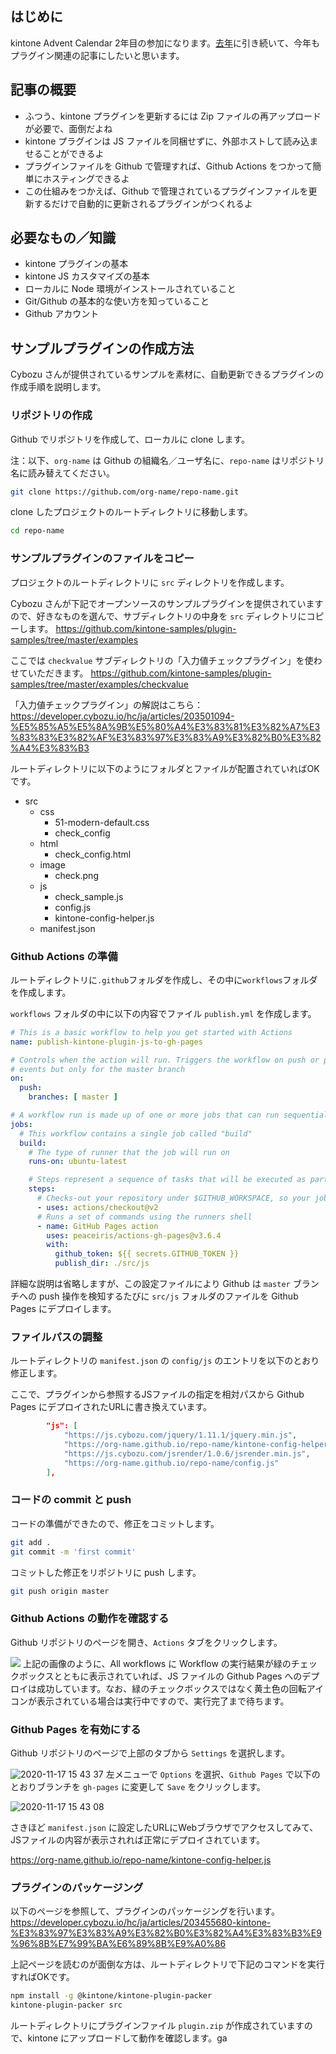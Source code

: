 ## はじめに

kintone Advent Calendar 2年目の参加になります。[去年](https://qiita.com/latica/items/49c7c9065cda8f78ad58)に引き続いて、今年もプラグイン関連の記事にしたいと思います。

## 記事の概要

- ふつう、kintone プラグインを更新するには Zip ファイルの再アップロードが必要で、面倒だよね
- kintone プラグインは JS ファイルを同梱せずに、外部ホストして読み込ませることができるよ
- プラグインファイルを Github で管理すれば、Github Actions をつかって簡単にホスティングできるよ
- この仕組みをつかえば、Github で管理されているプラグインファイルを更新するだけで自動的に更新されるプラグインがつくれるよ

## 必要なもの／知識

- kintone プラグインの基本
- kintone JS カスタマイズの基本
- ローカルに Node 環境がインストールされていること
- Git/Github の基本的な使い方を知っていること
- Github アカウント

## サンプルプラグインの作成方法

Cybozu さんが提供されているサンプルを素材に、自動更新できるプラグインの作成手順を説明します。

### リポジトリの作成

Github でリポジトリを作成して、ローカルに clone します。

注：以下、`org-name` は Github の組織名／ユーザ名に、`repo-name` はリポジトリ名に読み替えてください。


```sh
git clone https://github.com/org-name/repo-name.git
```

clone したプロジェクトのルートディレクトリに移動します。

```sh
cd repo-name
```

### サンプルプラグインのファイルをコピー

プロジェクトのルートディレクトリに `src` ディレクトリを作成します。

Cybozu さんが下記でオープンソースのサンプルプラグインを提供されていますので、好きなものを選んで、サブディレクトリの中身を `src` ディレクトリにコピーします。
https://github.com/kintone-samples/plugin-samples/tree/master/examples

ここでは `checkvalue` サブディレクトリの「入力値チェックプラグイン」を使わせていただきます。
https://github.com/kintone-samples/plugin-samples/tree/master/examples/checkvalue

「入力値チェックプラグイン」の解説はこちら：
https://developer.cybozu.io/hc/ja/articles/203501094-%E5%85%A5%E5%8A%9B%E5%80%A4%E3%83%81%E3%82%A7%E3%83%83%E3%82%AF%E3%83%97%E3%83%A9%E3%82%B0%E3%82%A4%E3%83%B3

ルートディレクトリに以下のようにフォルダとファイルが配置されていればOKです。

- src
  - css
    - 51-modern-default.css
    - check_config
  - html
    - check_config.html
  - image
    - check.png
  - js
    - check_sample.js
    - config.js
    - kintone-config-helper.js
  - manifest.json

### Github Actions の準備

ルートディレクトリに`.github`フォルダを作成し、その中に`workflows`フォルダを作成します。

`workflows` フォルダの中に以下の内容でファイル `publish.yml` を作成します。

```yml
# This is a basic workflow to help you get started with Actions
name: publish-kintone-plugin-js-to-gh-pages

# Controls when the action will run. Triggers the workflow on push or pull request
# events but only for the master branch
on:
  push:
    branches: [ master ]

# A workflow run is made up of one or more jobs that can run sequentially or in parallel
jobs:
  # This workflow contains a single job called "build"
  build:
    # The type of runner that the job will run on
    runs-on: ubuntu-latest

    # Steps represent a sequence of tasks that will be executed as part of the job
    steps:
      # Checks-out your repository under $GITHUB_WORKSPACE, so your job can access it
      - uses: actions/checkout@v2
      # Runs a set of commands using the runners shell
      - name: GitHub Pages action
        uses: peaceiris/actions-gh-pages@v3.6.4
        with:
          github_token: ${{ secrets.GITHUB_TOKEN }}
          publish_dir: ./src/js
```

詳細な説明は省略しますが、この設定ファイルにより Github は `master` ブランチへの push 操作を検知するたびに `src/js` フォルダのファイルを Github Pages にデプロイします。

### ファイルパスの調整

ルートディレクトリの `manifest.json` の `config/js` のエントリを以下のとおり修正します。

ここで、プラグインから参照するJSファイルの指定を相対パスから Github Pages にデプロイされたURLに書き換えています。

```json
        "js": [
            "https://js.cybozu.com/jquery/1.11.1/jquery.min.js",
            "https://org-name.github.io/repo-name/kintone-config-helper.js",
            "https://js.cybozu.com/jsrender/1.0.6/jsrender.min.js",
            "https://org-name.github.io/repo-name/config.js"
        ],
```


### コードの commit と push

コードの準備ができたので、修正をコミットします。

```sh
git add .
git commit -m 'first commit'
```

コミットした修正をリポジトリに push します。

```sh
git push origin master
```

### Github Actions の動作を確認する

Github リポジトリのページを開き、`Actions` タブをクリックします。

![](https://user-images.githubusercontent.com/16587544/99353745-7f685600-28e8-11eb-9875-1071fdd8fde0.png)
上記の画像のように、All workflows に Workflow の実行結果が緑のチェックボックスとともに表示されていれば、JS ファイルの Github Pages へのデプロイは成功しています。なお、緑のチェックボックスではなく黄土色の回転アイコンが表示されている場合は実行中ですので、実行完了まで待ちます。

### Github Pages を有効にする

Github リポジトリのページで上部のタブから `Settings` を選択します。

![2020-11-17 15 43 37](https://user-images.githubusercontent.com/16587544/99355708-21d60880-28ec-11eb-920a-157e7c23a34f.png)
左メニューで `Options` を選択、`Github Pages` で以下のとおりブランチを `gh-pages` に変更して `Save` をクリックします。

![2020-11-17 15 43 08](https://user-images.githubusercontent.com/16587544/99355706-200c4500-28ec-11eb-9078-93eda63e5657.png)

さきほど `manifest.json` に設定したURLにWebブラウザでアクセスしてみて、JSファイルの内容が表示されれば正常にデプロイされています。

https://org-name.github.io/repo-name/kintone-config-helper.js

### プラグインのパッケージング

以下のページを参照して、プラグインのパッケージングを行います。
https://developer.cybozu.io/hc/ja/articles/203455680-kintone-%E3%83%97%E3%83%A9%E3%82%B0%E3%82%A4%E3%83%B3%E9%96%8B%E7%99%BA%E6%89%8B%E9%A0%86

上記ページを読むのが面倒な方は、ルートディレクトリで下記のコマンドを実行すればOKです。

```sh
npm install -g @kintone/kintone-plugin-packer
kintone-plugin-packer src
```

ルートディレクトリにプラグインファイル `plugin.zip` が作成されていますので、kintone にアップロードして動作を確認します。ga